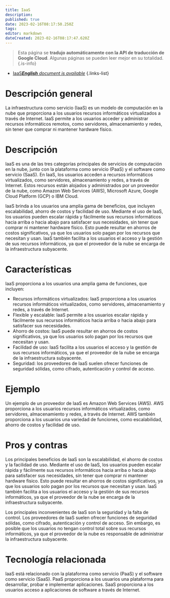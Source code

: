 ```yaml
---
title: IaaS
description: 
published: true
date: 2023-02-16T08:17:50.250Z
tags: 
editor: markdown
dateCreated: 2023-02-16T08:17:47.620Z
---
```


> Esta página se **tradujo automáticamente con la API de traducción de Google Cloud**.
Algunas páginas se pueden leer mejor en su totalidad.{.is-info}



- [IaaS***English** document is available*](/en/Knowledge-base/Dictionary/iaas)
{.links-list}


# Descripción general
La infraestructura como servicio (IaaS) es un modelo de computación en la nube que proporciona a los usuarios recursos informáticos virtualizados a través de Internet. IaaS permite a los usuarios acceder y administrar recursos informáticos remotos, como servidores, almacenamiento y redes, sin tener que comprar ni mantener hardware físico.

# Descripción
IaaS es una de las tres categorías principales de servicios de computación en la nube, junto con la plataforma como servicio (PaaS) y el software como servicio (SaaS). En IaaS, los usuarios acceden a recursos informáticos virtualizados, como servidores, almacenamiento y redes, a través de Internet. Estos recursos están alojados y administrados por un proveedor de la nube, como Amazon Web Services (AWS), Microsoft Azure, Google Cloud Platform (GCP) o IBM Cloud.

IaaS brinda a los usuarios una amplia gama de beneficios, que incluyen escalabilidad, ahorro de costos y facilidad de uso. Mediante el uso de IaaS, los usuarios pueden escalar rápida y fácilmente sus recursos informáticos hacia arriba o hacia abajo para satisfacer sus necesidades, sin tener que comprar ni mantener hardware físico. Esto puede resultar en ahorros de costos significativos, ya que los usuarios solo pagan por los recursos que necesitan y usan. IaaS también facilita a los usuarios el acceso y la gestión de sus recursos informáticos, ya que el proveedor de la nube se encarga de la infraestructura subyacente.

# Características
IaaS proporciona a los usuarios una amplia gama de funciones, que incluyen:

- Recursos informáticos virtualizados: IaaS proporciona a los usuarios recursos informáticos virtualizados, como servidores, almacenamiento y redes, a través de Internet.
- Flexible y escalable: IaaS permite a los usuarios escalar rápida y fácilmente sus recursos informáticos hacia arriba o hacia abajo para satisfacer sus necesidades.
- Ahorro de costos: IaaS puede resultar en ahorros de costos significativos, ya que los usuarios solo pagan por los recursos que necesitan y usan.
- Facilidad de uso: IaaS facilita a los usuarios el acceso y la gestión de sus recursos informáticos, ya que el proveedor de la nube se encarga de la infraestructura subyacente.
- Seguridad: los proveedores de IaaS suelen ofrecer funciones de seguridad sólidas, como cifrado, autenticación y control de acceso.

# Ejemplo
Un ejemplo de un proveedor de IaaS es Amazon Web Services (AWS). AWS proporciona a los usuarios recursos informáticos virtualizados, como servidores, almacenamiento y redes, a través de Internet. AWS también proporciona a los usuarios una variedad de funciones, como escalabilidad, ahorro de costos y facilidad de uso.

# Pros y contras
Los principales beneficios de IaaS son la escalabilidad, el ahorro de costos y la facilidad de uso. Mediante el uso de IaaS, los usuarios pueden escalar rápida y fácilmente sus recursos informáticos hacia arriba o hacia abajo para satisfacer sus necesidades, sin tener que comprar ni mantener hardware físico. Esto puede resultar en ahorros de costos significativos, ya que los usuarios solo pagan por los recursos que necesitan y usan. IaaS también facilita a los usuarios el acceso y la gestión de sus recursos informáticos, ya que el proveedor de la nube se encarga de la infraestructura subyacente.

Los principales inconvenientes de IaaS son la seguridad y la falta de control. Los proveedores de IaaS suelen ofrecer funciones de seguridad sólidas, como cifrado, autenticación y control de acceso. Sin embargo, es posible que los usuarios no tengan control total sobre sus recursos informáticos, ya que el proveedor de la nube es responsable de administrar la infraestructura subyacente.

# Tecnología relacionada
IaaS está relacionado con la plataforma como servicio (PaaS) y el software como servicio (SaaS). PaaS proporciona a los usuarios una plataforma para desarrollar, probar e implementar aplicaciones. SaaS proporciona a los usuarios acceso a aplicaciones de software a través de Internet.